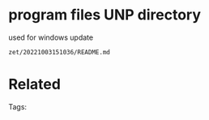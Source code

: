 # program files UNP directory
used for windows update

` zet/20221003151036/README.md `

# Related


Tags:

    
